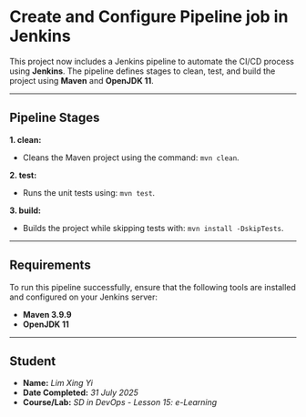 # Create and Configure Pipeline job in Jenkins

This project now includes a Jenkins pipeline to automate the CI/CD process using **Jenkins**. The pipeline defines stages to clean, test, and build the project using **Maven** and **OpenJDK 11**.

---

## Pipeline Stages
**1. clean:**  
* Cleans the Maven project using the command: `mvn clean`.

**2. test:**  
* Runs the unit tests using: `mvn test`.

**3. build:**  
* Builds the project while skipping tests with: `mvn install -DskipTests`.

---

## Requirements
To run this pipeline successfully, ensure that the following tools are installed and configured on your Jenkins server:  
* **Maven 3.9.9**
* **OpenJDK 11**

---

## Student

- **Name:** _Lim Xing Yi_
- **Date Completed:** _31 July 2025_
- **Course/Lab:** _SD in DevOps - Lesson 15: e-Learning_
